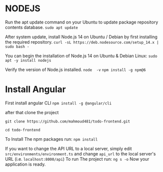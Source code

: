 # NODEJS


Run the apt update command on your Ubuntu to update package repository contents database.
	```sudo apt update```

After system update, install Node.js 14 on Ubuntu / Debian by first installing the required repository.
```curl -sL https://deb.nodesource.com/setup_14.x | sudo bash -```


You can begin the installation of Node.js 14 on Ubuntu & Debian Linux:
```sudo apt -y install nodejs```

Verify the version of Node.js installed.
```node  -v```
```npm install -g npm@6```

# Install Angular
First  install  angular CLI
```npm install -g @angular/cli```

after that clone the project 

```git clone https://github.com/mahmoud481/todo-frontend.git```

```cd todo-frontend```

To Install The npm packages run:
```npm install```

If you want to change the API URL to a local server, simply edit `src/environments/environment.ts` and change `api_url` to the local server's URL (i.e. `localhost:8000/api`)
To run The project run:
```ng s -o```
Now your application is ready.
